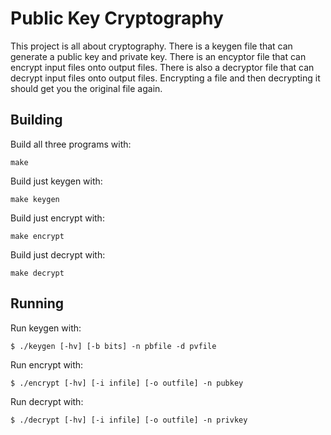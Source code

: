 # Public Key Cryptography

This project is all about cryptography. There is a keygen
file that can generate a public key and private key. There is
an encyptor file that can encrypt input files onto output
files. There is also a decryptor file that can decrypt input
files onto output files. Encrypting a file and then decrypting
it should get you the original file again.

## Building 

Build all three programs with:

```
make
```

Build just keygen with:

```
make keygen
```

Build just encrypt with:

```
make encrypt
```

Build just decrypt with:

```
make decrypt
```

## Running

Run keygen with:

```
$ ./keygen [-hv] [-b bits] -n pbfile -d pvfile
```

Run encrypt with:

```
$ ./encrypt [-hv] [-i infile] [-o outfile] -n pubkey
```

Run decrypt with:

```
$ ./decrypt [-hv] [-i infile] [-o outfile] -n privkey
```


